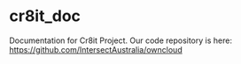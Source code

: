 cr8it_doc
=========

Documentation for Cr8it Project. Our code repository is here: https://github.com/IntersectAustralia/owncloud
